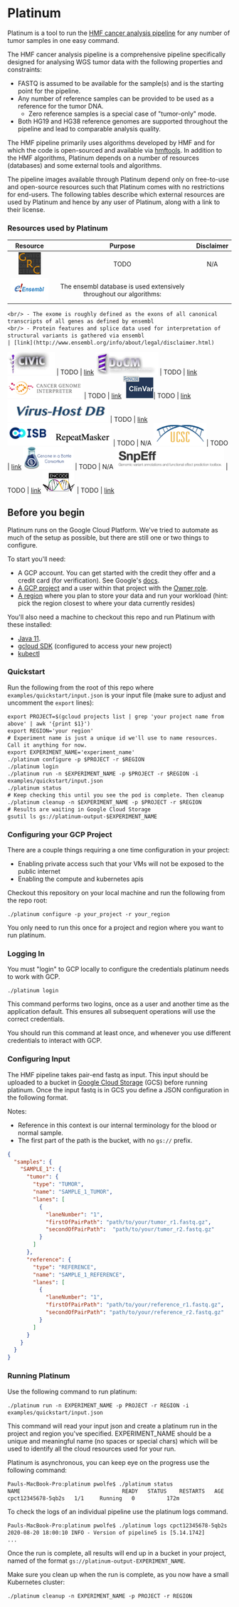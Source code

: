 # Platinum

Platinum is a tool to run the [HMF cancer analysis pipeline](https://github.com/hartwigmedical/pipeline5) for any number of tumor samples in one easy command.

The HMF cancer analysis pipeline is a comprehensive pipeline specifically designed for analysing WGS tumor data with the following properties and constraints:
 - FASTQ is assumed to be available for the sample(s) and is the starting point for the pipeline. 
 - Any number of reference samples can be provided to be used as a reference for the tumor DNA.
    - Zero reference samples is a special case of "tumor-only" mode. 
 - Both HG19 and HG38 reference genomes are supported throughout the pipeline and lead to comparable analysis quality.  
  
The HMF pipeline primarily uses algorithms developed by HMF and for which the code is open-sourced and available via [hmftools](https://github.com/hartwigmedical/hmftools).
In addition to the HMF algorithms, Platinum depends on a number of resources (databases) and some external tools and algorithms.

The pipeline images available through Platinum depend only on free-to-use and open-source resources such that Platinum comes with no restrictions for end-users.
The following tables describe which external resources are used by Platinum and hence by any user of Platinum, along with a link to their license. 

### Resources used by Platinum
Resource  | Purpose | Disclaimer
:-:|:-:|:-:
[<img src="logos/grc.png" title="Genome Reference Consortium" height=50>](https://www.ncbi.nlm.nih.gov/grc)  | TODO | N/A
[<img src="logos/ensembl.png" title="Ensembl" height=50>](http://www.ensembl.org)  | The ensembl database is used extensively throughout our algorithms: 
    <br/> - The exome is roughly defined as the exons of all canonical transcripts of all genes as defined by ensembl 
    <br/> - Protein features and splice data used for interpretation of structural variants is gathered via ensembl
    | [link](http://www.ensembl.org/info/about/legal/disclaimer.html)
[<img src="logos/civic.png" title="Clinical Interpretations of Variants in Cancer" height=50>](https://civicdb.org)  | TODO | [link](https://civic.readthedocs.io/en/latest/about.html)
[<img src="logos/docm.png" title="Database of Curated Mutations" height=50>](http://www.docm.info)  | TODO | [link](http://www.docm.info/about)
[<img src="logos/cgi.png" title="Cancer Genome Interpreter" height=50>](https://www.cancergenomeinterpreter.org)  | TODO | [link](https://www.cancergenomeinterpreter.org/about)
[<img src="logos/clinvar.png" title="ClinVar" height=50>](https://www.ncbi.nlm.nih.gov/clinvar/)| TODO | [link](https://www.ncbi.nlm.nih.gov/clinvar/intro/)
[<img src="logos/virushostdb.png" title="Virus Host DB" height=50>](https://www.genome.jp/virushostdb)  | TODO | [link](https://www.genome.jp/virushostdb/note.html)
[<img src="logos/repeatmasker.png" title="Repeat Masker" height=50>](http://www.repeatmasker.org) | TODO | N/A
[<img src="logos/ucsc.png" title="UCSC" height=50>](https://genome.ucsc.edu)| TODO | [link](https://genome.ucsc.edu/conditions.html)
[<img src="logos/giab.png" title="Genome in a Bottle" height=50>](https://www.nist.gov/programs-projects/genome-bottle) | TODO | N/A
[<img src="logos/snpeff.png" title="SnpEFF" height=50>](http://snpeff.sourceforge.net/) | TODO | [link](https://pcingola.github.io/SnpEff/SnpEff.html#license)
[<img src="logos/encode.png" title="ENCODE" height=50>](https://www.encodeproject.org) | TODO | [link](https://www.encodeproject.org/help/citing-encode/)
 
 


## Before you begin

Platinum runs on the Google Cloud Platform. We've tried to automate as much of the setup as possible, but there are still
one or two things to configure.

To start you'll need:
- A GCP account. You can get started with the credit they offer and a
  credit card (for verification). See Google's [docs](https://cloud.google.com/free/docs/gcp-free-tier).
- [A GCP project](https://cloud.google.com/resource-manager/docs/creating-managing-projects) 
  and a user within that project with the [Owner role](https://cloud.google.com/iam/docs/understanding-roles).
- [A region](https://cloud.google.com/compute/docs/regions-zones) where you plan to store your data and run your workload 
  (hint: pick the region closest to where your data currently resides)

You'll also need a machine to checkout this repo and run Platinum with
these installed:
* [Java 11](https://www.oracle.com/java/technologies/javase-jdk11-downloads.html).
* [gcloud SDK](https://cloud.google.com/sdk/docs/downloads-interactive)
  (configured to access your new project)
* [kubectl](https://kubernetes.io/docs/tasks/tools/install-kubectl/)

### Quickstart

Run the following from the root of this repo where `examples/quickstart/input.json` is your input
file (make sure to adjust and uncomment the `export` lines):

```shell script
export PROJECT=$(gcloud projects list | grep 'your project name from above' | awk '{print $1}') 
export REGION='your region'
# Experiment name is just a unique id we'll use to name resources. Call it anything for now.
export EXPERIMENT_NAME='experiment_name'
./platinum configure -p $PROJECT -r $REGION
./platinum login
./platinum run -n $EXPERIMENT_NAME -p $PROJECT -r $REGION -i examples/quickstart/input.json
./platinum status
# Keep checking this until you see the pod is complete. Then cleanup
./platinum cleanup -n $EXPERIMENT_NAME -p $PROJECT -r $REGION
# Results are waiting in Google Cloud Storage
gsutil ls gs://platinum-output-$EXPERIMENT_NAME
```

### Configuring your GCP Project

There are a couple things requiring a one time configuration in your project:
- Enabling private access such that your VMs will not be exposed to the public internet
- Enabling the compute and kubernetes apis

Checkout this repository on your local machine and run the following from the repo root:

```shell script
./platinum configure -p your_project -r your_region 
```  

You only need to run this once for a project and region where you want to run platinum.

### Logging In

You must "login" to GCP locally to configure the credentials platinum needs to work with GCP. 

```shell script
./platinum login
``` 

This command performs two logins, once as a user and another time as the application default. This ensures all 
subsequent operations will use the correct credentials. 

You should run this command at least once, and whenever you use different credentials to interact with GCP.

### Configuring Input

The HMF pipeline takes pair-end fastq as input. This input should be uploaded to a bucket in [Google Cloud Storage](https://cloud.google.com/storage) (GCS) before running platinum. 
Once the input fastq is in GCS you define a JSON configuration in the following format.

Notes:
- Reference in this context is our internal terminology for the blood or normal sample.
- The first part of the path is the bucket, with no `gs://` prefix.


```json
{
  "samples": {
    "SAMPLE_1": {
      "tumor": {
        "type": "TUMOR",
        "name": "SAMPLE_1_TUMOR",
        "lanes": [
          {
            "laneNumber": "1",
            "firstOfPairPath": "path/to/your/tumor_r1.fastq.gz",
            "secondOfPairPath":  "path/to/your/tumor_r2.fastq.gz"
          }
        ]
      },
      "reference": {
        "type": "REFERENCE",
        "name": "SAMPLE_1_REFERENCE",
        "lanes": [
          {
            "laneNumber": "1",
            "firstOfPairPath": "path/to/your/reference_r1.fastq.gz",
            "secondOfPairPath": "path/to/your/reference_r2.fastq.gz"
          }
        ]
      }
    }
  }
}
```

### Running Platinum

Use the following command to run platinum:

```shell script
./platinum run -n EXPERIMENT_NAME -p PROJECT -r REGION -i examples/quickstart/input.json
```

This command will read your input json and create a platinum run in the project and region you've specified. EXPERIMENT_NAME 
should be a unique and meaningful name (no spaces or special chars) which will be used to identify all the cloud resources used
for your run. 

Platinum is asynchronous, you can keep eye on the progress use the following command:

```shell script
Pauls-MacBook-Pro:platinum pwolfe$ ./platinum status
NAME                                READY   STATUS    RESTARTS   AGE
cpct12345678-5qb2s   1/1     Running   0          172m
```

To check the logs of an individual pipeline use the platinum logs command.

```shell script
Pauls-MacBook-Pro:platinum pwolfe$ ./platinum logs cpct12345678-5qb2s
2020-08-20 18:00:10 INFO - Version of pipeline5 is [5.14.1742] 
...
```

Once the run is complete, all results will end up in a bucket in your project, named of the format `gs://platinum-output-EXPERIMENT_NAME`.

Make sure you clean up when the run is complete, as you now have a small Kubernetes cluster:

```shell script
./platinum cleanup -n EXPERIMENT_NAME -p PROJECT -r REGION
```



